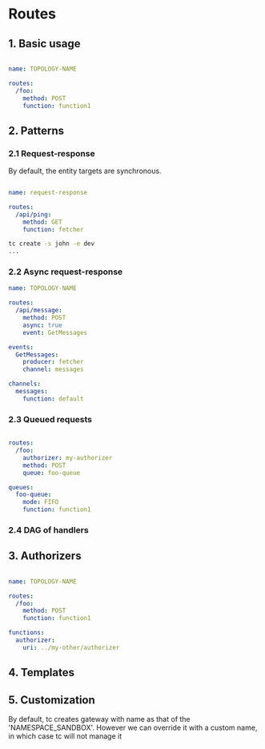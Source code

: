 # Routes

<!-- toc -->

## 1. Basic usage

```yaml

name: TOPOLOGY-NAME

routes:
  /foo:
    method: POST
    function: function1
```

## 2. Patterns

### 2.1 Request-response

By default, the entity targets are synchronous.

```yaml

name: request-response

routes:
  /api/ping:
    method: GET
    function: fetcher
```

```sh
tc create -s john -e dev
...
```

### 2.2 Async request-response

```yaml
name: TOPOLOGY-NAME

routes:
  /api/message:
    method: POST
	async: true
	event: GetMessages

events:
  GetMessages:
	producer: fetcher
	channel: messages

channels:
  messages:
	function: default
```

### 2.3 Queued requests

```yaml

routes:
  /foo:
    authorizer: my-authorizer
    method: POST
    queue: foo-queue

queues:
  foo-queue:
    mode: FIFO
    function: function1

```

### 2.4 DAG of handlers

## 3. Authorizers

```yaml

name: TOPOLOGY-NAME

routes:
  /foo:
    method: POST
    function: function1

functions:
  authorizer:
	uri: ../my-other/authorizer
```

## 4. Templates


## 5. Customization

By default, tc creates gateway with name as that of the 'NAMESPACE_SANDBOX'. However we can override it with a custom name, in which case tc will not manage it
